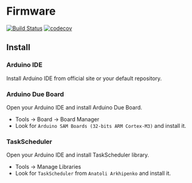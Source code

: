 # Firmware

[![Build Status](https://travis-ci.org/goiabada/firmware.svg?branch=master)](https://travis-ci.org/goiabada/firmware) [![codecov](https://codecov.io/gh/goiabada/firmware/branch/master/graph/badge.svg)](https://codecov.io/gh/goiabada/firmware)

## Install

### Arduino IDE
Install Arduino IDE from official site or your default repository.

### Arduino Due Board
Open your Arduino IDE and install Arduino Due Board.

* Tools -> Board -> Board Manager
* Look for `Arduino SAM Boards (32-bits ARM Cortex-M3)` and install it.


### TaskScheduler
Open your Arduino IDE and install TaskScheduler library.

* Tools -> Manage Libraries
* Look for `TaskScheduler` from `Anatoli Arkhipenko` and install it.

